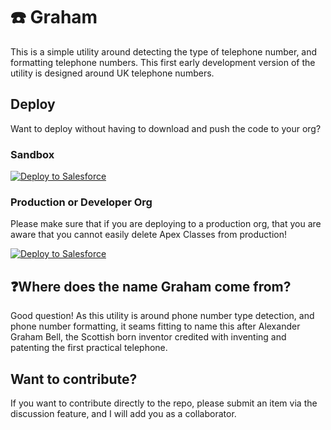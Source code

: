 # ☎️ Graham

This is a simple utility around detecting the type of telephone number, and formatting telephone numbers. This first early development version of the utility is designed around UK telephone numbers.

## Deploy

Want to deploy without having to download and push the code to your org?

### Sandbox

<a href="https://githubsfdeploy-sandbox.herokuapp.com?owner=conrjac&repo=graham&ref=main">
  <img alt="Deploy to Salesforce"
       src="https://raw.githubusercontent.com/afawcett/githubsfdeploy/master/deploy.png">
</a>

### Production or Developer Org

Please make sure that if you are deploying to a production org, that you are aware that you cannot easily delete Apex Classes from production!

<a href="https://githubsfdeploy.herokuapp.com?owner=conrjac&repo=graham&ref=main">
  <img alt="Deploy to Salesforce"
       src="https://raw.githubusercontent.com/afawcett/githubsfdeploy/master/deploy.png">
</a>

## ❓Where does the name Graham come from?

Good question! As this utility is around phone number type detection, and phone number formatting, it seams fitting to name this after Alexander Graham Bell, the Scottish born inventor credited with inventing and patenting the first practical telephone.

## Want to contribute?

If you want to contribute directly to the repo, please submit an item via the discussion feature, and I will add you as a collaborator.
